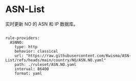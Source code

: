 
# ASN-List

实时更新 NO 的 ASN 和 IP 数据库。

<pre><code class="language-javascript">
rule-providers:
  ASNNO:
    type: http
    behavior: classical
    url: "https://raw.githubusercontent.com/Kwisma/ASN-List/refs/heads/main/country/NO/ASN.NO.yaml"
    path: ./ruleset/ASN.NO.yaml
    interval: 86400
    format: yaml
</code></pre>